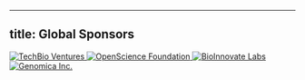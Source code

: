 
---
title: Global Sponsors
---

<div class="grid grid-cols-2 md:grid-cols-4 gap-8 items-center justify-items-center">
  <a href="https://example.com/sponsor1" class="hover:opacity-80 transition-opacity">
    <img src="https://placehold.co/200x80?text=TechBio+Ventures" alt="TechBio Ventures" class="max-h-20 w-auto">
  </a>
  
  <a href="https://example.com/sponsor2" class="hover:opacity-80 transition-opacity">
    <img src="https://placehold.co/200x80?text=OpenScience+Foundation" alt="OpenScience Foundation" class="max-h-20 w-auto">
  </a>
  
  <a href="https://example.com/sponsor3" class="hover:opacity-80 transition-opacity">
    <img src="https://placehold.co/200x80?text=BioInnovate+Labs" alt="BioInnovate Labs" class="max-h-20 w-auto">
  </a>
  
  <a href="https://example.com/sponsor4" class="hover:opacity-80 transition-opacity">
    <img src="https://placehold.co/200x80?text=Genomica+Inc." alt="Genomica Inc." class="max-h-20 w-auto">
  </a>
</div>
